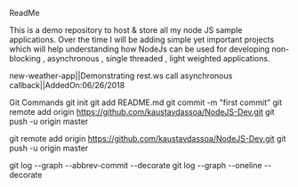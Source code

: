 ReadMe 

This is a demo repository to host & store all my node JS sample applications. Over the time I will be adding simple yet important projects which will help understanding how NodeJs can be used for developing non-blocking , asynchronous , single threaded , light weighted applications. 


new-weather-app||Demonstrating rest.ws call asynchronous callback||AddedOn:06/26/2018


Git Commands
git init
git add README.md
git commit -m "first commit"
git remote add origin https://github.com/kaustavdassoa/NodeJS-Dev.git
git push -u origin master


git remote add origin https://github.com/kaustavdassoa/NodeJS-Dev.git
git push -u origin master

git log --graph --abbrev-commit --decorate
git log --graph --oneline --decorate